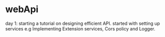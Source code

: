 # webApi
day 1: starting a tutorial on designing efficient API. started with setting up services e.g Implementing Extension services, Cors policy and Logger.
